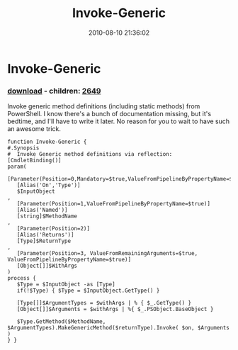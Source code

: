 ﻿---
pid:            2060
poster:         Joel Bennett
title:          Invoke-Generic
date:           2010-08-10 21:36:02
format:         posh
parent:         0
parent:         0
children:       2649
---

# Invoke-Generic

### [download](2060.ps1) - children: [2649](2649.md)

Invoke generic method definitions (including static methods) from PowerShell.
I know there's a bunch of documentation missing, but it's bedtime, and I'll have to write it later. No reason for you to wait to have such an awesome trick.

```posh
function Invoke-Generic {
#.Synopsis
#  Invoke Generic method definitions via reflection:
[CmdletBinding()]
param( 
   [Parameter(Position=0,Mandatory=$true,ValueFromPipelineByPropertyName=$true)]
   [Alias('On','Type')]
   $InputObject
,
   [Parameter(Position=1,ValueFromPipelineByPropertyName=$true)]
   [Alias('Named')]
   [string]$MethodName
,
   [Parameter(Position=2)]
   [Alias('Returns')]
   [Type]$ReturnType
, 
   [Parameter(Position=3, ValueFromRemainingArguments=$true, ValueFromPipelineByPropertyName=$true)]
   [Object[]]$WithArgs
)
process {
   $Type = $InputObject -as [Type]
   if(!$Type) { $Type = $InputObject.GetType() }
   
   [Type[]]$ArgumentTypes = $withArgs | % { $_.GetType() }   
   [Object[]]$Arguments = $withArgs | %{ $_.PSObject.BaseObject }
   
   $Type.GetMethod($MethodName, $ArgumentTypes).MakeGenericMethod($returnType).Invoke( $on, $Arguments )
} }
```

